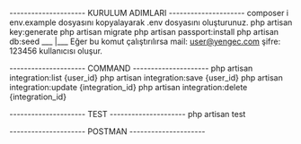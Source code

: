 
--------------------- KURULUM ADIMLARI ---------------------
composer i
env.example dosyasını kopyalayarak .env dosyasını oluşturunuz.
php artisan key:generate
php artisan migrate
php artisan passport:install
php artisan db:seed ___
                       |___ Eğer bu komut çalıştırılırsa mail: user@yengec.com şifre: 123456 kullanıcısı oluşur.


--------------------- COMMAND ---------------------
php artisan integration:list {user_id} 
php artisan integration:save {user_id} 
php artisan integration:update {integration_id} 
php artisan integration:delete {integration_id} 

--------------------- TEST ---------------------
php artisan test

--------------------- POSTMAN ---------------------


